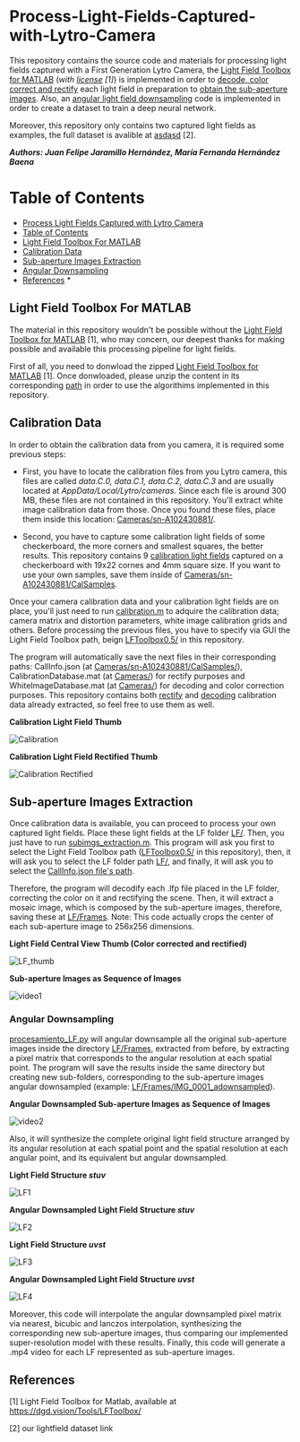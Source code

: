 # Process-Light-Fields-Captured-with-Lytro-Camera
This repository contains the source code and materials for processing light fields captured with a First Generation Lytro Camera, the [Light Field Toolbox for MATLAB](https://dgd.vision/Tools/LFToolbox/) (*with [license](LFToolbox0.5/LICENSE.txt) [1]*) is implemented in order to [decode, color correct and rectify](calibration.m) each light field in preparation to [obtain the sub-aperture images](subimgs_extraction.m). Also, an [angular light field downsampling](procesamiento_LF.py) code is implemented in order to create a dataset to train a deep neural network.

Moreover, this repository only contains two captured light fields as examples, the full dataset is avalible at [asdasd](asdasd) [2].

***Authors: Juan Felipe Jaramillo Hernández, María Fernanda Hernández Baena***

Table of Contents
=================

<!--ts-->
   * [Process Light Fields Captured with Lytro Camera](#Process-Light-Fields-Captured-with-Lytro-Camera)
   * [Table of Contents](#Table-of-Contents)
   * [Light Field Toolbox For MATLAB](#Light-Field-Toolbox-For-MATLAB)
   * [Calibration Data](#Calibration-Data)
   * [Sub-aperture Images Extraction](#Sub-aperture-Images-Extraction)
   * [Angular Downsampling](#Angular-Downsampling)
   * [References](#References)
      * 
<!--te-->

## Light Field Toolbox For MATLAB
The material in this repository wouldn't be possible without the [Light Field Toolbox for MATLAB](https://dgd.vision/Tools/LFToolbox/) [1], who may concern, our deepest thanks for making possible and available this processing pipeline for light fields.

First of all, you need to donwload the zipped [Light Field Toolbox for MATLAB](https://dgd.vision/Tools/LFToolbox/) [1]. Once donwloaded, please unzip the content in its corresponding [path](LFToolbox0.5) in order to use the algorithims implemented in this repository.

## Calibration Data
In order to obtain the calibration data from you camera, it is required some previous steps:

* First, you have to locate the calibration files from you Lytro camera, this files are called *data.C.0, data.C.1, data.C.2, data.C.3* and are usually located at *AppData/Local/Lytro/cameras*. Since each file is around 300 MB, these files are not contained in this repository. You'll extract white image calibration data from those. Once you found these files, place them inside this location: [Cameras/sn-A102430881/](Cameras/sn-A102430881/).

* Second, you have to capture some calibration light fields of some checkerboard, the more corners and smallest squares, the better results. This repository contains 9 [calibration light fields](Cameras/sn-A102430881/CalSamples) captured on a checkerboard with 19x22 cornes and 4mm square size. If you want to use your own samples, save them inside of [Cameras/sn-A102430881/CalSamples](Cameras/sn-A102430881/CalSamples).

Once your camera calibration data and your calibration light fields are on place, you'll just need to run [calibration.m](calibration.m) to adquire the calibration data; camera matrix and distortion parameters, white image calibration grids and others. Before processing the previous files, you have to specify via GUI the Light Field Toolbox path, beign [LFToolbox0.5/](LFToolbox0.5/) in this repository.

The program will automatically save the next files in their corresponding paths: CallInfo.json (at [Cameras/sn-A102430881/CalSamples/](Cameras/sn-A102430881/CalSamples/CallInfo.json)), CalibrationDatabase.mat (at [Cameras/](Cameras/CalibrationDatabase.mat)) for rectify purposes and WhiteImageDatabase.mat (at [Cameras/](Cameras/WhiteImageDatabase.mat)) for decoding and color correction purposes. This repository contains both [rectify](Cameras/sn-A102430881/CalSamples/CallInfo.json) and [decoding](Cameras/WhiteImageDatabase.mat) calibration data already extracted, so feel free to use them as well.

**Calibration Light Field Thumb**

![Calibration](Cameras/sn-A102430881/CalSamples/raw2__Decoded_Thumb.png)

**Calibration Light Field Rectified Thumb**

![Calibration Rectified](Cameras/sn-A102430881/CalSamples/raw2_rectified_Decoded_Thumb.png)

## Sub-aperture Images Extraction

Once calibration data is available, you can proceed to process your own captured light fields. Place these light fields at the LF folder [LF/](LF/). Then, you just have to run [subimgs_extraction.m](subimgs_extraction.m). This program will ask you first to select the Light Field Toolbox path ([LFToolbox0.5/](LFToolbox0.5) in this repository), then, it will ask you to select the LF folder path [LF/](LF/), and finally, it will ask you to select the [CallInfo.json file's path](Cameras/sn-A102430881/CalSamples/CalInfo.json).

Therefore, the program will decodify each .lfp file placed in the LF folder, correcting the color on it and rectifying the scene. Then, it will extract a mosaic image, which is composed by the sub-aperture images, therefore, saving these at [LF/Frames](LF/Frames). Note: This code actually crops the center of each sub-aperture image to 256x256 dimensions.

**Light Field Central View Thumb (Color corrected and rectified)**

![LF_thumb](LF/IMG_0001__Decoded_Thumb.png)

**Sub-aperture Images as Sequence of Images**

![video1](Resources/IMG_0001_video.gif)

### Angular Downsampling

[procesamiento_LF.py](procesamiento_LF.py) will angular downsample all the original sub-aperture images inside the directory [LF/Frames](LF/Frames), extracted from before, by extracting a pixel matrix that corresponds to the angular resolution at each spatial point. The program will save the results inside the same directory but creating new sub-folders, corresponding to the sub-aperture images angular downsampled (example: [LF/Frames/IMG_0001_adownsampled](LF/Frames/IMG_0001_adownsampled)). 

**Angular Downsampled Sub-aperture Images as Sequence of Images**

![video2](Resources/IMG_0001_adonwsampled.gif)

Also, it will synthesize the complete original light field structure arranged by its angular resolution at each spatial point and the spatial resolution at each angular point, and its equivalent but angular downsampled.

**Light Field Structure *stuv***

![LF1](LF/LF_stuv/IMG_0001/IMG_0001_stuv.png)

**Angular Downsampled Light Field Structure *stuv***

![LF2](LF/LF_stuv/IMG_0001_adownsampled/IMG_0001_adownsampled_stuv.png)

**Light Field Structure *uvst***

![LF3](LF/LF_uvst/IMG_0001/IMG_0001_uvst.png)

**Angular Downsampled Light Field Structure *uvst***

![LF4](LF/LF_uvst/IMG_0001_adownsampled/IMG_0001_adownsampled_uvst.png)

Moreover, this code will interpolate the angular downsampled pixel matrix via nearest, bicubic and lanczos interpolation, synthesizing the corresponding new sub-aperture images, thus comparing our implemented super-resolution model with these results. Finally, this code will generate a .mp4 video for each LF represented as sub-aperture images.

## References

[1] Light Field Toolbox for Matlab, available at https://dgd.vision/Tools/LFToolbox/

[2] our lightfield dataset link